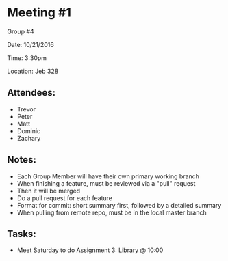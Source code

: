 # Meeting #1
Group #4

Date: 10/21/2016

Time: 3:30pm

Location: Jeb 328 

## Attendees:
- Trevor
- Peter
- Matt
- Dominic
- Zachary

## Notes:
- Each Group Member will have their own primary working branch
- When finishing a feature, must be reviewed via a "pull" request
- Then it will be merged
- Do a pull request for each feature
- Format for commit: short summary first, followed by a detailed summary
- When pulling from remote repo, must be in the local master branch

## Tasks:
- Meet Saturday to do Assignment 3: Library @ 10:00
